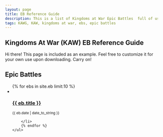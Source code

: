 ```yaml
---
layout: page
title: EB Reference Guide
description: This is a list of Kingdoms at War Epic Battles  full of usefule tips and instructions on how to beat them.
tags: KAWG, KAW, kingdoms at war, ebs, epic battles
---
```


## Kingdoms At War (KAW) EB Reference Guide

<p class="message">
    Hi there! This page is included as an example. Feel free to customize it for your own use upon downloading. Carry on!
</p>
<div class="related">
    <h2>Epic Battles</h2>
    <ul class="related-posts">
        {% for ebs in site.eb limit:10 %}
        <li>
        <div><img src="" /></div>
            <h3>
                <a href="{{ eb.url }}">
                  {{ eb.title }}
                  </a>
            </h3> <small>{{ eb.date | date_to_string }}</small>

        </li>
        {% endfor %}
    </ul>
</div>
